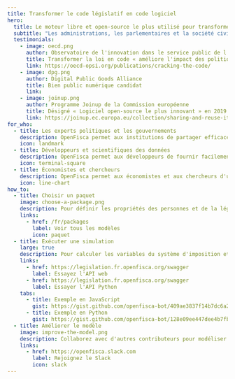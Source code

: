 ```yaml
---
title: Transformer le code législatif en code logiciel
hero:
  title: Le moteur libre et open-source le plus utilisé pour transformer la loi en code
  subtitle: "Les administrations, les parlementaires et la société civile partagent enfin un langage commun pour débattre et actionner les politiques sociales et fiscales : OpenFisca permet de modéliser collaborativement les lois et règlementations et de les mettre à disposition des développeurs, des experts de la donnée et des chercheurs grâce à des API ouvertes."
  testimonials:
    - image: oecd.png
      author: Observatoire de l'innovation dans le service public de l'OCDE
      title: Transformer la loi en code « améliore l'impact des politiques publiques et la fourniture de service »
      link: https://oecd-opsi.org/publications/cracking-the-code/
    - image: dpg.png
      author: Digital Public Goods Alliance
      title: Bien public numérique candidat
      link:
    - image: joinup.png
      author: Programme Joinup de la Commission européenne
      title: Désigné « Logiciel open-source le plus innovant » en 2019
      link: https://joinup.ec.europa.eu/collection/sharing-and-reuse-it-solutions/sharing-reuse-awards-2019-results#oss-inno
for_who:
  - title: Les experts politiques et les gouvernements
    description: OpenFisca permet aux institutions de partager efficacement les mises à jour de la réglementation et de mutualiser les coûts informatiques. L'interconnexion des règles entre les organismes publics sous la forme de paramètres lisibles et de code exécutable offre une transparence algorithmique et réduit la facture pour le contribuable.
    icon: landmark
  - title: Développeurs et scientifiques des données
    description: OpenFisca permet aux développeurs de fournir facilement des applications calculant des impôts et des prestations complexes grâce à son API web JSON, et aux scientifiques des données de calculer à grande échelle grâce à son API Python vectorielle. La contribution de formules et d'extensions de codage permet de construire des services pour n'importe quelle entreprise.
    icon: terminal-square
  - title: Économistes et chercheurs
    description: OpenFisca permet aux économistes et aux chercheurs d'utiliser des données d'enquête et administratives pour simuler l'impact de toute réforme passée, future ou hypothétique sur le revenu d'une population donnée. La mise en relation de tous les impôts et prestations calculés permet d'analyser l'interaction de plusieurs réformes.
    icon: line-chart
how_to:
  - title: Choisir un paquet
    image: choose-a-package.png
    description: Pour définir les propriétés des personnes et de la législation avec lesquelles vous voulez utiliser OpenFisca.
    links:
      - href: /fr/packages
        label: Voir tous les modèles
        icon: paquet
  - title: Exécuter une simulation
    large: true
    description: Pour calculer les variables du système d'imposition et de prestations sur les situations des personnes. OpenFisca fonctionnera de la même manière pour une personne ou un million dans la situation modélisée grâce au calcul vectoriel.
    links:
      - href: https://legislation.fr.openfisca.org/swagger
        label: Essayez l'API web
      - href: https://legislation.fr.openfisca.org/swagger
        label: Essayer l'API Python
    tabs:
      - title: Exemple en JavaScript
        gist: https://gist.github.com/openfisca-bot/409ae3837f14b7dc6a2563a2537beec1.js
      - title: Exemple en Python
        gist: https://gist.github.com/openfisca-bot/128e09ee447dee4b7fb8df35833ba833.js
  - title: Améliorer le modèle
    image: improve-the-model.png
    description: Collaborez avec d'autres contributeurs pour modéliser de nouvelles lois, mettre à jour les valeurs légales, gérer les cas limites, ajouter des tests du monde réel, améliorer la documentation... Les systèmes fiscaux et de prestations des pays sont des logiciels libres, vous n'êtes donc jamais seul !
    links:
      - href: https://openfisca.slack.com
        label: Rejoignez le Slack
        icon: slack
---
```

